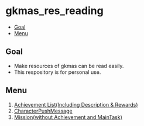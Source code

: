 # gkmas_res_reading

<!-- toc -->

- [Goal](#goal)
- [Menu](#menu)

<!-- tocstop -->

## Goal
* Make resources of gkmas can be read easily.
* This respository is for personal use.
## Menu
1. [Achievement List(Including Description & Rewards)](output/Achievement.md)
2. [CharacterPushMessage](output/CharacterPushMessage.md)
3. [Mission(without Achievement and MainTask)](output/Mission.md)